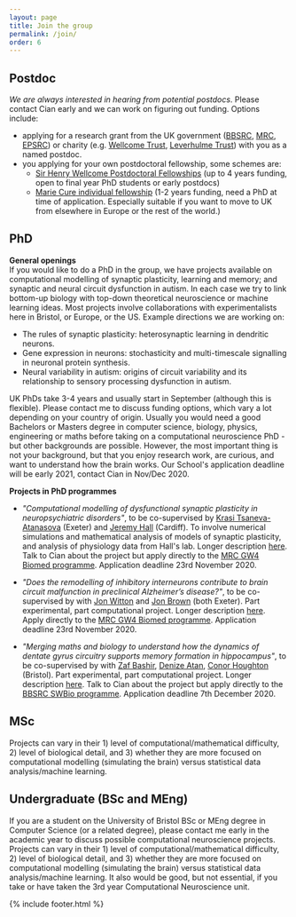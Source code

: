```yaml
---
layout: page
title: Join the group
permalink: /join/
order: 6
---
```


## Postdoc
*We are always interested in hearing from potential postdocs*. Please contact Cian early and we can work on figuring out funding. Options include:

- applying for a research grant from the UK government ([BBSRC](https://bbsrc.ukri.org/funding/), [MRC](https://mrc.ukri.org/funding/), [EPSRC](https://epsrc.ukri.org/funding/)) or charity (e.g. [Wellcome Trust](https://wellcome.ac.uk/funding), [Leverhulme Trust](https://www.leverhulme.ac.uk/schemes-at-a-glance)) with you as a named postdoc.
- you applying for your own postdoctoral fellowship, some schemes are:
   - [Sir Henry Wellcome Postdoctoral Fellowships](https://wellcome.ac.uk/funding/schemes/sir-henry-wellcome-postdoctoral-fellowships) (up to 4 years funding, open to final year PhD students or early postdocs)
   - [Marie Cure individual fellowship](https://ec.europa.eu/research/mariecurieactions/actions/individual-fellowships_en) (1-2 years funding, need a PhD at time of application. Especially suitable if you want to move to UK from elsewhere in Europe or the rest of the world.)

## PhD
**General openings**  
If you would like to do a PhD in the group, we have projects available on computational modelling of synaptic plasticity, learning and memory; and synaptic and neural circuit dysfunction in autism. In each case we try to link bottom-up biology with top-down theoretical neuroscience or machine learning ideas. Most projects involve collaborations with experimentalists here in Bristol, or Europe, or the US.
Example directions we are working on:

- The rules of synaptic plasticity: heterosynaptic learning in dendritic neurons.
- Gene expression in neurons: stochasticity and multi-timescale signalling in neuronal protein synthesis.
- Neural variability in autism: origins of circuit variability and its relationship to sensory processing dysfunction in autism.

UK PhDs take 3-4 years and usually start in September (although this is flexible).  Please contact me to discuss funding options, which vary a lot depending on your country of origin. Usually you would need a good Bachelors or Masters degree in computer science, biology, physics, engineering or maths before taking on a computational neuroscience PhD - but other backgrounds are possible. However, the most important thing is not your background, but that you enjoy research work, are curious, and want to understand how the brain works. Our School's application deadline will be early 2021, contact Cian in Nov/Dec 2020.

**Projects in PhD programmes**

- *"Computational modelling of dysfunctional synaptic plasticity in neuropsychiatric disorders"*, to be co-supervised by [Krasi Tsaneva-Atanasova](https://emps.exeter.ac.uk/mathematics/staff/kt298) (Exeter) and [Jeremy Hall](https://www.cardiff.ac.uk/people/view/57718-hall-jeremy) (Cardiff). To involve numerical simulations and mathematical analysis of models of synaptic plasticity, and analysis of physiology data from Hall's lab. Longer description [here](https://www.gw4biomed.ac.uk/wp-content/uploads/sites/9/2020/09/MRC21NMHBr-ODonnell.pdf). Talk to Cian about the project but apply directly to the [MRC GW4 Biomed programme](https://www.gw4biomed.ac.uk). Application deadline 23rd November 2020.

- *"Does the remodelling of inhibitory interneurons contribute to brain circuit malfunction in preclinical Alzheimer’s disease?"*, to be co-supervised by with [Jon Witton](https://medicine.exeter.ac.uk/people/profile/index.php?web_id=Jonathan_Witton) and [Jon Brown](https://medicine.exeter.ac.uk/people/profile/index.php?web_id=Jonathan_Brown) (both Exeter). Part experimental, part computational project. Longer description [here](https://www.gw4biomed.ac.uk/wp-content/uploads/sites/9/2020/09/MRC21NMHEx-Witton.pdf). Apply directly to the [MRC GW4 Biomed programme](https://www.gw4biomed.ac.uk). Application deadline 23rd November 2020.

- *"Merging maths and biology to understand how the dynamics of dentate gyrus circuitry supports memory formation in hippocampus"*, to be co-supervised by with [Zaf Bashir](http://www.bris.ac.uk/anatomy/research/staff/bashir.html), [Denize Atan](http://www.bristol.ac.uk/medical-school/about/profiles/denize-atan/), [Conor Houghton](https://www.cs.bris.ac.uk/home/cscjh/) (Bristol). Part experimental, part computational project. Longer description [here](https://cpb-eu-w2.wpmucdn.com/blogs.bristol.ac.uk/dist/f/373/files/2020/10/swbio-21-project-77.pdf). Talk to Cian about the project but apply directly to the [BBSRC SWBio programme](https://www.swbio.ac.uk). Application deadline 7th December 2020.


## MSc
Projects can vary in their 1) level of computational/mathematical difficulty, 2) level of biological detail, and 3) whether they are more focused on computational modelling (simulating the brain) versus statistical data analysis/machine learning.

## Undergraduate (BSc and MEng)
If you are a student on the University of Bristol BSc or MEng degree in Computer Science (or a related degree), please contact me early in the academic year to discuss possible computational neuroscience projects. Projects can vary in their 1) level of computational/mathematical difficulty, 2) level of biological detail, and 3) whether they are more focused on computational modelling (simulating the brain) versus statistical data analysis/machine learning. It also would be good, but not essential, if you take or have taken the 3rd year Computational Neuroscience unit.

{% include footer.html %}
